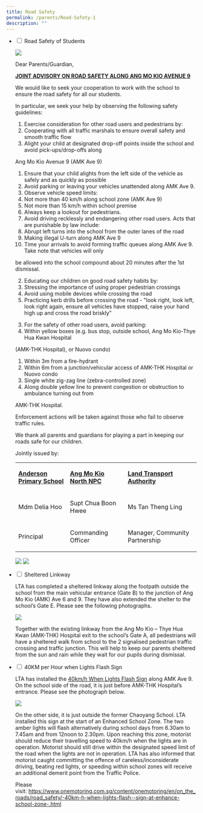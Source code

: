 ```yaml
---
title: Road Safety
permalink: /parents/Road-Safety-1
description: ""
---
```


<ul class="jekyllcodex_accordion">
  <li>
    <input type="checkbox" id="accordion1">
    <label for="accordion1">Road Safety of Students</label>
    <div>
      <p>
				
![](/images/roadsafety.jpg)

<p>Dear Parents/Guardian,</p>
<p><strong><u>JOINT ADVISORY ON ROAD SAFETY ALONG ANG MO KIO AVENUE 9</u></strong></p>
<p>We would like to seek your cooperation to work with the school to ensure the road safety for all our students.&nbsp;</p>
<p>In particular, we seek your help by observing the following safety guidelines:</p>
<ol>
<li>Exercise consideration for other road users and pedestrians by:</li>
<li>Cooperating with all traffic marshals to ensure overall safety and smooth traffic flow</li>
<li>Alight your child at designated drop-off points inside the school and avoid pick-ups/drop-offs along&nbsp;</li>
</ol>
<p> Ang Mo Kio Avenue 9 (AMK Ave 9)</p>
<ol>
<li>Ensure that your child alights from the left side of the vehicle as safely and as quickly as possible</li>
<li>Avoid parking or leaving your vehicles unattended along AMK Ave 9.&nbsp;</li>
<li>Observe vehicle speed limits:</li>
<li>Not more than 40 km/h along school zone (AMK Ave 9)</li>
<li>Not more than 15 km/h within school premise</li>
<li>Always keep a lookout for pedestrians.</li>
<li>Avoid driving recklessly and endangering other road users. Acts that are punishable by law include:&nbsp;</li>
<li>Abrupt left turns into the school from the outer lanes of the road&nbsp;</li>
<li>Making illegal U-turn along AMK Ave 9</li>
<li>Time your arrivals to avoid forming traffic queues along AMK Ave 9. Take note that vehicles will only&nbsp;</li>
</ol>
<p> be allowed into the school compound about 20 minutes after the 1st dismissal.</p>
<ol start="2">
<li>Educating our children on good road safety habits by:</li>
<li>Stressing the importance of using proper pedestrian crossings</li>
<li>Avoid using mobile devices while crossing the road</li>
<li>Practicing kerb drills before crossing the road - "look right, look left, look right again, ensure all vehicles have stopped, raise your hand high up and cross the road briskly"</li>
</ol>
<ol start="3">
<li>For the safety of other road users, avoid parking:</li>
<li>Within yellow boxes (e.g. bus stop, outside school, Ang Mo Kio-Thye Hua Kwan Hospital&nbsp;</li>
</ol>
<p> (AMK-THK Hospital), or Nuovo condo)</p>
<ol>
<li>Within 3m from a fire-hydrant</li>
<li>Within 6m from a junction/vehicular access of AMK-THK Hospital or Nuovo condo</li>
<li>Single white zig-zag line (zebra-controlled zone)</li>
<li>Along double yellow line to prevent congestion or obstruction to ambulance turning out from</li>
</ol>
<p> AMK-THK Hospital.</p>
<p>Enforcement actions will be taken against those who fail to observe traffic rules.&nbsp;</p>
<p>We thank all parents and guardians for playing a part in keeping our roads safe for our children.</p>
<p>Jointly issued by:</p>
<table>
<tbody>
<tr>
<td width="168">
<p><strong><u>Anderson Primary School</u></strong></p>
</td>
<td width="176">
<p><strong><u>Ang Mo Kio North NPC</u></strong></p>
</td>
<td width="268">
<p><strong><u>Land Transport Authority</u></strong></p>
</td>
</tr>
<tr>
<td width="168">
<p>Mdm Delia Hoo</p>
</td>
<td width="176">
<p>Supt Chua Boon Hwee</p>
</td>
<td width="268">
<p>Ms Tan Theng Ling</p>
</td>
</tr>
<tr>
<td width="168">
<p>Principal</p>
</td>
<td width="176">
<p>Commanding Officer</p>
</td>
<td width="268">
<p>Manager, Community Partnership</p>
</td>
</tr>
</tbody>
</table>

![](/images/Road%20safety%20depends%20on%20me.png)
![](/images/3%20step%20kerb%20drill%202018.png)</p>
    </div>
	</li>
  <li>
    <input type="checkbox" id="accordion2">
    <label for="accordion2">Sheltered Linkway</label>
    <div>
      <p><p>LTA has completed a sheltered linkway along the footpath outside the school from the main vehicular entrance (Gate B) to the junction of Ang Mo Kio (AMK) Ave 6 and 9. They have also extended the shelter to the school&rsquo;s Gate E.&nbsp;Please see the following photographs.</p>

![](/images/Shelter%20and%20Gate%20E.jpg)

<p>Together with the existing linkway from the Ang Mo Kio – Thye Hua Kwan (AMK-THK) Hospital exit to the school’s Gate A, all pedestrians will have a sheltered walk from school to the 2 signalised pedestrian traffic crossing and traffic junction.  This will help to keep our parents sheltered from the sun and rain while they wait for our pupils during dismissal. </p>
    </div>
	</li>  
  <li>
    <input type="checkbox" id="accordion3">
    <label for="accordion3">40KM per Hour when Lights Flash Sign</label>
    <div>
      <p>LTA has installed the&nbsp;<a href="https://andersonpri.moe.edu.sg/qql/slot/u471/Road%20Safety/LTA_40WLFSign.pdf" target="_blank" rel="noopener">40km/h When Lights Flash Sign</a>&nbsp;along AMK Ave 9. On the school side of the road, it is just before AMK-THK Hospital&rsquo;s entrance. Please see the photograph below.</p>

![](/images/40kmh.jpg)

<p>On the other side, it is just outside the former Chaoyang School. LTA installed this sign at the start of an Enhanced School Zone. The two amber lights will flash alternatively during school days from 6.30am to 7.45am and from 12noon to 2.30pm. Upon reaching this zone, motorist should reduce their travelling speed to 40km/h when the lights are in operation. Motorist should still drive within the designated speed limit of the road when the lights are not in operation. LTA has also informed that motorist caught committing the offence of careless/inconsiderate driving, beating red lights, or speeding within school zones will receive an additional demerit point from the Traffic Police.&nbsp;</p>
<p>Please visit:&nbsp;<a href="https://www.onemotoring.com.sg/content/onemotoring/en/on_the_roads/road_safety/-40km-h-when-lights-flash--sign-at-enhance-school-zone-.html" target="_blank" rel="noopener">https://www.onemotoring.com.sg/content/onemotoring/en/on_the_roads/road_safety/-40km-h-when-lights-flash--sign-at-enhance-school-zone-.html</a></p>
    </div>
	</li>